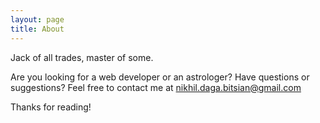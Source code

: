 ```yaml
---
layout: page
title: About
---
```


<p class="message">
  Jack of all trades, master of some.
</p>

Are you looking for a web developer or an astrologer? Have questions or suggestions? Feel free to contact me at [nikhil.daga.bitsian@gmail.com](mailto:nikhil.daga.bitsian@gmail.com)

Thanks for reading!
